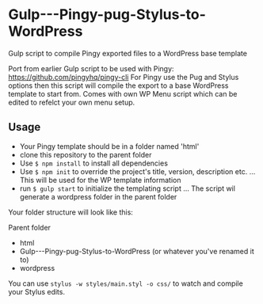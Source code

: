 # Gulp---Pingy-pug-Stylus-to-WordPress
Gulp script to compile Pingy exported files to a WordPress base template

Port from earlier Gulp script to be used with Pingy: https://github.com/pingyhq/pingy-cli
For Pingy use the Pug and Stylus options then this script will compile the export to a base WordPress template to start from.
Comes with own WP Menu script which can be edited to refelct your own menu setup.

## Usage
* Your Pingy template should be in a folder named 'html'
* clone this repository to the parent folder
* Use `$ npm install` to install all dependencies
* Use `$ npm init` to override the project's title, version, description etc.
... This will be used for the WP template information
* run `$ gulp start` to initialize the templating script
... The script wil generate a wordpress folder in the parent folder

Your folder structure will look like this:

Parent folder
 - html
 - Gulp---Pingy-pug-Stylus-to-WordPress (or whatever you've renamed it to)
 - wordpress
 
You can use `stylus -w styles/main.styl -o css/` to watch and compile your Stylus edits.
